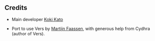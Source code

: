 Credits
-------

- Main developer [Koki Kato](mailto:koki.kato1994@gmail.com)

- Port to use Vers by [Martijn Faassen](mailto:faassen@startifact.com), with
  generous help from Cydhra (author of Vers).
